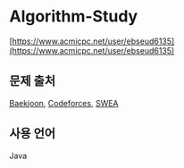 # Algorithm-Study
[https://www.acmicpc.net/user/ebseud6135](https://www.acmicpc.net/user/ebseud6135)

 ## 문제 출처
 [Baekjoon](https://www.acmicpc.net/), [Codeforces](http://codeforces.com/), [SWEA](https://swexpertacademy.com/main/main.do/)
 
 ## 사용 언어
 Java
